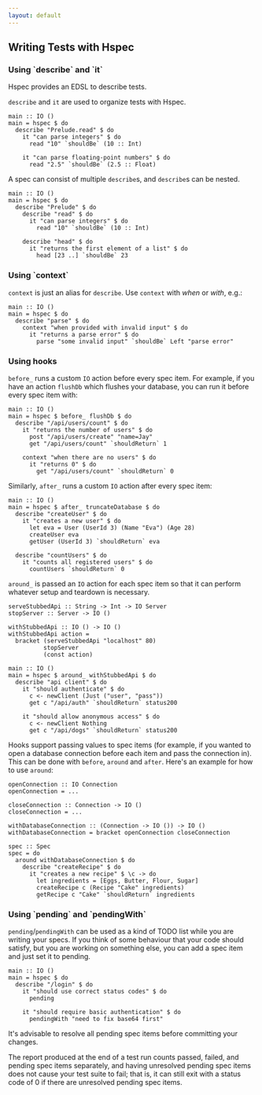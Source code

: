 ```yaml
---
layout: default
---
```


## Writing Tests with Hspec

### Using \`describe\` and \`it\`

Hspec provides an EDSL to describe tests.

`describe` and `it` are used to organize tests with Hspec.

```hspec
main :: IO ()
main = hspec $ do
  describe "Prelude.read" $ do
    it "can parse integers" $ do
      read "10" `shouldBe` (10 :: Int)

    it "can parse floating-point numbers" $ do
      read "2.5" `shouldBe` (2.5 :: Float)
```

A spec can consist of multiple `describe`s, and `describe`s can be nested.

```hspec
main :: IO ()
main = hspec $ do
  describe "Prelude" $ do
    describe "read" $ do
      it "can parse integers" $ do
        read "10" `shouldBe` (10 :: Int)

    describe "head" $ do
      it "returns the first element of a list" $ do
        head [23 ..] `shouldBe` 23
```

### Using \`context\`

`context` is just an alias for `describe`.  Use `context` with *when* or
*with*, e.g.:


```hspec
main :: IO ()
main = hspec $ do
  describe "parse" $ do
    context "when provided with invalid input" $ do
      it "returns a parse error" $ do
        parse "some invalid input" `shouldBe` Left "parse error"
```

### Using hooks

`before_` runs a custom `IO` action before every spec item. For example, if you
have an action `flushDb` which flushes your database, you can run it before
every spec item with:

```hspec
main :: IO ()
main = hspec $ before_ flushDb $ do
  describe "/api/users/count" $ do
    it "returns the number of users" $ do
      post "/api/users/create" "name=Jay"
      get "/api/users/count" `shouldReturn` 1

    context "when there are no users" $ do
      it "returns 0" $ do
        get "/api/users/count" `shouldReturn` 0
```

Similarly, `after_` runs a custom `IO` action after every spec item:

```hspec
main :: IO ()
main = hspec $ after_ truncateDatabase $ do
  describe "createUser" $ do
    it "creates a new user" $ do
      let eva = User (UserId 3) (Name "Eva") (Age 28)
      createUser eva
      getUser (UserId 3) `shouldReturn` eva

  describe "countUsers" $ do
    it "counts all registered users" $ do
      countUsers `shouldReturn` 0
```

`around_` is passed an `IO` action for each spec item so that it can perform
whatever setup and teardown is necessary.

```hspec
serveStubbedApi :: String -> Int -> IO Server
stopServer :: Server -> IO ()

withStubbedApi :: IO () -> IO ()
withStubbedApi action =
  bracket (serveStubbedApi "localhost" 80)
          stopServer
          (const action)

main :: IO ()
main = hspec $ around_ withStubbedApi $ do
  describe "api client" $ do
    it "should authenticate" $ do
      c <- newClient (Just ("user", "pass"))
      get c "/api/auth" `shouldReturn` status200

    it "should allow anonymous access" $ do
      c <- newClient Nothing
      get c "/api/dogs" `shouldReturn` status200
```

Hooks support passing values to spec items (for example, if you wanted
to open a database connection before each item and pass the connection in).
This can be done with `before`, `around` and `after`. Here's an example
for how to use `around`:

```hspec
openConnection :: IO Connection
openConnection = ...

closeConnection :: Connection -> IO ()
closeConnection = ...

withDatabaseConnection :: (Connection -> IO ()) -> IO ()
withDatabaseConnection = bracket openConnection closeConnection

spec :: Spec
spec = do
  around withDatabaseConnection $ do
    describe "createRecipe" $ do
      it "creates a new recipe" $ \c -> do
        let ingredients = [Eggs, Butter, Flour, Sugar]
        createRecipe c (Recipe "Cake" ingredients)
        getRecipe c "Cake" `shouldReturn` ingredients
```

### Using \`pending\` and \`pendingWith\`

`pending`/`pendingWith` can be used as a kind of TODO list while you are
writing your specs.  If you think of some behaviour that your code should
satisfy, but you are working on something else, you can add a spec item and
just set it to pending.

```hspec
main :: IO ()
main = hspec $ do
  describe "/login" $ do
    it "should use correct status codes" $ do
      pending

    it "should require basic authentication" $ do
      pendingWith "need to fix base64 first"
```

It's advisable to resolve all pending spec items before committing your changes.

The report produced at the end of a test run counts passed, failed, and pending
spec items separately, and having unresolved pending spec items does not cause
your test suite to fail; that is, it can still exit with a status code of 0 if
there are unresolved pending spec items.
